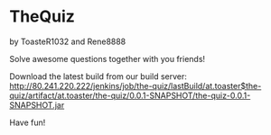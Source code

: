 TheQuiz
=======
by ToasteR1032 and Rene8888

Solve awesome questions together with you friends!

Download the latest build from our build server: http://80.241.220.222/jenkins/job/the-quiz/lastBuild/at.toaster$the-quiz/artifact/at.toaster/the-quiz/0.0.1-SNAPSHOT/the-quiz-0.0.1-SNAPSHOT.jar

Have fun!
